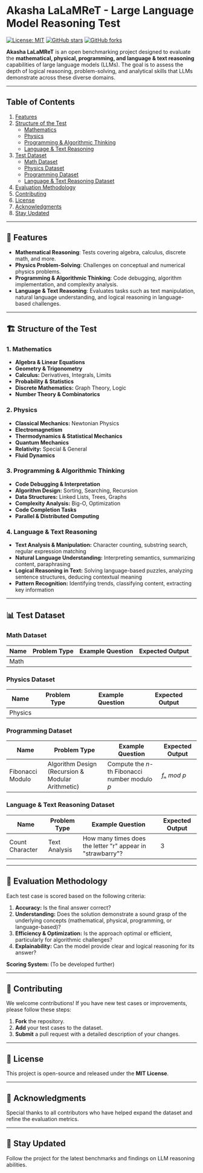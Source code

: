 # Akasha LaLaMReT - Large Language Model Reasoning Test

[![License: MIT](https://img.shields.io/badge/License-MIT-yellow.svg)](https://opensource.org/licenses/MIT)
[![GitHub stars](https://img.shields.io/github/stars/OpenSumeru/Akasha-LaLaMReT.svg?style=social)](https://github.com/OpenSumeru/Akasha-LaLaMReT/stargazers)
[![GitHub forks](https://img.shields.io/github/forks/OpenSumeru/Akasha-LaLaMReT.svg?style=social)](https://github.com/OpenSumeru/Akasha-LaLaMReT/network)

**Akasha LaLaMReT** is an open benchmarking project designed to evaluate the **mathematical, physical, programming, and language & text reasoning** capabilities of large language models (LLMs). The goal is to assess the depth of logical reasoning, problem-solving, and analytical skills that LLMs demonstrate across these diverse domains.

---

## Table of Contents

1. [Features](#features)
2. [Structure of the Test](#structure-of-the-test)
   - [Mathematics](#1-mathematics)
   - [Physics](#2-physics)
   - [Programming & Algorithmic Thinking](#3-programming--algorithmic-thinking)
   - [Language & Text Reasoning](#4-language--text-reasoning)
3. [Test Dataset](#test-dataset)
   - [Math Dataset](#math-dataset)
   - [Physics Dataset](#physics-dataset)
   - [Programming Dataset](#programming-dataset)
   - [Language & Text Reasoning Dataset](#language--text-reasoning-dataset)
4. [Evaluation Methodology](#evaluation-methodology)
5. [Contributing](#contributing)
6. [License](#license)
7. [Acknowledgments](#acknowledgments)
8. [Stay Updated](#stay-updated)

---

## 🚀 Features

- **Mathematical Reasoning**: Tests covering algebra, calculus, discrete math, and more.
- **Physics Problem-Solving**: Challenges on conceptual and numerical physics problems.
- **Programming & Algorithmic Thinking**: Code debugging, algorithm implementation, and complexity analysis.
- **Language & Text Reasoning**: Evaluates tasks such as text manipulation, natural language understanding, and logical reasoning in language-based challenges.

---

## 🏗️ Structure of the Test

### 1. Mathematics
- **Algebra & Linear Equations**
- **Geometry & Trigonometry**
- **Calculus:** Derivatives, Integrals, Limits
- **Probability & Statistics**
- **Discrete Mathematics:** Graph Theory, Logic
- **Number Theory & Combinatorics**

### 2. Physics
- **Classical Mechanics:** Newtonian Physics
- **Electromagnetism**
- **Thermodynamics & Statistical Mechanics**
- **Quantum Mechanics**
- **Relativity:** Special & General
- **Fluid Dynamics**

### 3. Programming & Algorithmic Thinking
- **Code Debugging & Interpretation**
- **Algorithm Design:** Sorting, Searching, Recursion
- **Data Structures:** Linked Lists, Trees, Graphs
- **Complexity Analysis:** Big-O, Optimization
- **Code Completion Tasks**
- **Parallel & Distributed Computing**

### 4. Language & Text Reasoning
- **Text Analysis & Manipulation:** Character counting, substring search, regular expression matching
- **Natural Language Understanding:** Interpreting semantics, summarizing content, paraphrasing
- **Logical Reasoning in Text:** Solving language-based puzzles, analyzing sentence structures, deducing contextual meaning
- **Pattern Recognition:** Identifying trends, classifying content, extracting key information

---

## 📊 Test Dataset

### Math Dataset

| Name | Problem Type | Example Question | Expected Output |
|------|--------------|------------------|-----------------|
| Math |              |                  |                 |

### Physics Dataset

| Name    | Problem Type | Example Question | Expected Output |
|---------|--------------|------------------|-----------------|
| Physics |              |                  |                 |

### Programming Dataset

| Name             | Problem Type                                  | Example Question                                                       | Expected Output  |
|------------------|-----------------------------------------------|------------------------------------------------------------------------|------------------|
| Fibonacci Modulo | Algorithm Design (Recursion & Modular Arithmetic) | Compute the *n*-th Fibonacci number modulo *p*                         | *fₙ mod p*       |

### Language & Text Reasoning Dataset

| Name               | Problem Type             | Example Question                                         | Expected Output |
|--------------------|--------------------------|----------------------------------------------------------|-----------------|
| Count Character    | Text Analysis            | How many times does the letter "r" appear in "strawbarry"? | 3               |

---

## 🎯 Evaluation Methodology

Each test case is scored based on the following criteria:

1. **Accuracy:** Is the final answer correct?
2. **Understanding:** Does the solution demonstrate a sound grasp of the underlying concepts (mathematical, physical, programming, or language-based)?
3. **Efficiency & Optimization:** Is the approach optimal or efficient, particularly for algorithmic challenges?
4. **Explainability:** Can the model provide clear and logical reasoning for its answer?

**Scoring System:** (To be developed further)

---

## 📌 Contributing

We welcome contributions! If you have new test cases or improvements, please follow these steps:
1. **Fork** the repository.
2. **Add** your test cases to the dataset.
3. **Submit** a pull request with a detailed description of your changes.

---

## 📜 License

This project is open-source and released under the **MIT License**.

---

## 📢 Acknowledgments

Special thanks to all contributors who have helped expand the dataset and refine the evaluation metrics.

---

## 🌟 Stay Updated

Follow the project for the latest benchmarks and findings on LLM reasoning abilities.
